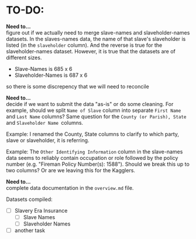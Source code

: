 # TO-DO:

__Need to...__\
figure out if we actually need to merge slave-names and slaveholder-names datasets.
In the slaves-names data, the name of that slave's slaveholder is listed (in the `slaveholder` column).
And the reverse is true for the slaveholder-names dataset. However, it is true that the datasets are of different
sizes. 

+ Slave-Names is 685 x 6
+ Slaveholder-Names is 687 x 6

so there is some discrepency that we will need to reconcile

__Need to...__\
decide if we want to submit the data "as-is" or do some cleaning. For example, should we split `Name of Slave` column into separate `First Name` and `Last Name` columns? Same question for the `County (or Parish), State` and `Slaveholder Name `columns.

Example: I renamed the County, State columns to clarify to which party, slave or slaveholder, it is referring.

Example: The `Other Identifying Information` column in the slave-names data seems to reliably contain occupation or role followed by the policy number (e.g. "Fireman Policy Number(s): 1588"). Should we break this up to two columns? Or are we leaving this for the Kagglers.

__Need to...__\
complete data documentation in the `overview.md` file.


Datasets compiled:
- [ ] Slavery Era Insurance
	- [ ] Slave Names
	- [ ] Slaveholder Names
- [ ] another task

